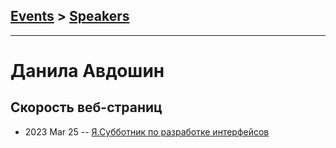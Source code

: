 ## [Events](../README.md) > [Speakers](../speakers.md)
---

# Данила Авдошин

## Скорость веб-страниц
- 2023 Mar 25 -- [Я.Субботник по разработке интерфейсов](https://www.youtube.com/watch?v=bB-R_lOlTLE&t=3044s)    
